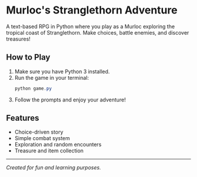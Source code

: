 # Murloc's Stranglethorn Adventure

A text-based RPG in Python where you play as a Murloc exploring the tropical coast of Stranglethorn. Make choices, battle enemies, and discover treasures!

## How to Play
1. Make sure you have Python 3 installed.
2. Run the game in your terminal:
   ```powershell
   python game.py
   ```
3. Follow the prompts and enjoy your adventure!

## Features
- Choice-driven story
- Simple combat system
- Exploration and random encounters
- Treasure and item collection

---

*Created for fun and learning purposes.*
